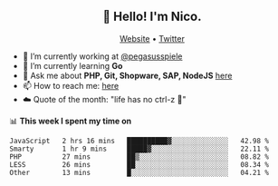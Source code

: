 <h2 align="center">👋 Hello! I'm Nico.</h2>
<p align="center">
  <a href="https://gruselhaus.com">Website</a> •
  <a href="https://twitter.com/NicoFinkernagel">Twitter</a>
</p>


- 🔭 I’m currently working at [@pegasusspiele](https://github.com/pegasusspiele)
- 🌱 I’m currently learning **Go**
- 💬 Ask me about **PHP, Git, Shopware, SAP, NodeJS** [here](https://github.com/gruselhaus/gruselhaus/issues)
- 📫 How to reach me: [here](https://github.com/gruselhaus/gruselhaus/issues)
- ☁️ Quote of the month: "life has no ctrl-z 🌴"

📊 **This week I spent my time on**
<!--START_SECTION:waka-->
```text
JavaScript   2 hrs 16 mins   ██████████▓░░░░░░░░░░░░░░   42.98 % 
Smarty       1 hr 9 mins     █████▓░░░░░░░░░░░░░░░░░░░   22.11 % 
PHP          27 mins         ██▒░░░░░░░░░░░░░░░░░░░░░░   08.82 % 
LESS         26 mins         ██░░░░░░░░░░░░░░░░░░░░░░░   08.34 % 
Other        13 mins         █░░░░░░░░░░░░░░░░░░░░░░░░   04.21 % 
```
<!--END_SECTION:waka-->
